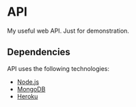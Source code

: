 # API

My useful web API. Just for demonstration.

## Dependencies

API uses the following technologies:

- [Node.js](http://nodejs.org)
- [MongoDB](http://www.mongodb.org/)
- [Heroku](https://www.heroku.com/)
